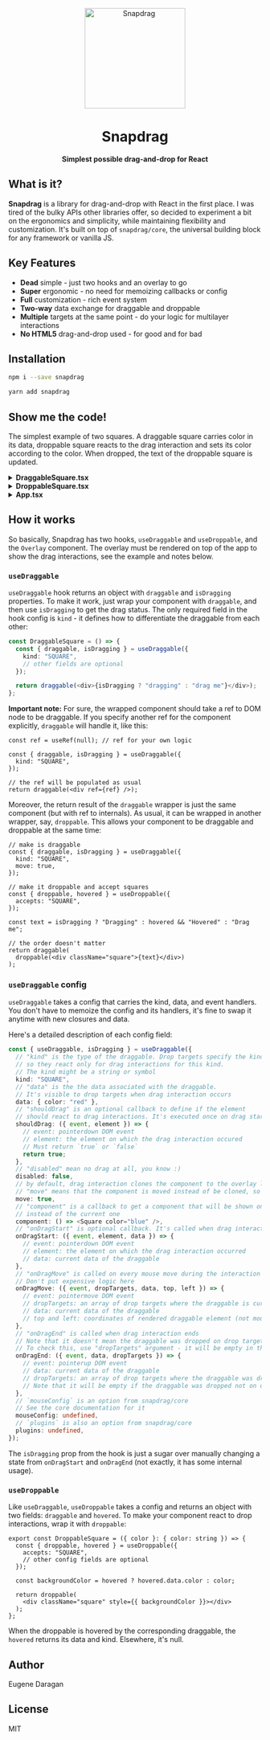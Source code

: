 <p align="center">
  <img width="200" src="https://raw.githubusercontent.com/zheksoon/snapdrag/react-concept/assets/Snapdrag.webp" alt="Snapdrag" />
</p>

<h1 align="center">
  Snapdrag 
</h1>

<p align="center">
  <b>Simplest possible drag-and-drop for React</b>
</p>

## What is it?

**Snapdrag** is a library for drag-and-drop with React in the first place. I was tired of the bulky APIs other libraries offer, so decided to experiment a bit on the ergonomics and simplicity, while maintaining flexibility and customization. It's built on top of `snapdrag/core`, the universal building block for any framework or vanilla JS.

## Key Features

- **Dead** simple - just two hooks and an overlay to go
- **Super** ergonomic - no need for memoizing callbacks or config
- **Full** customization - rich event system
- **Two-way** data exchange for draggable and droppable
- **Multiple** targets at the same point - do your logic for multilayer interactions
- **No HTML5** drag-and-drop used - for good and for bad

## Installation

```bash
npm i --save snapdrag

yarn add snapdrag
```

## Show me the code!

The simplest example of two squares. A draggable square carries color in its data, droppable square reacts to the drag interaction and sets its color according to the color. When dropped, the text of the droppable square is updated.

<details>

<summary><b>DraggableSquare.tsx</b></summary>

```tsx
import { useDraggable } from "snapdrag";

export const DraggableSquare = ({ color }: { color: string }) => {
  const { draggable, isDragging } = useDraggable({
    kind: "SQUARE",
    data: { color },
    move: true,
  });

  const opacity = isDragging ? 0.5 : 1;

  return draggable(
    <div className="square" style={{ backgroundColor: color, opacity }}>
      {isDragging ? "Dragging" : "Drag me"}
    </div>
  );
};
```

</details>

<details>
<summary><b>DroppableSquare.tsx</b></summary>

```tsx
import { useDroppable } from "snapdrag";

export const DroppableSquare = ({ color }: { color: string }) => {
  const [text, setText] = React.useState("Drop here");

  const { droppable, hovered } = useDroppable({
    accepts: "SQUARE",
    onDrop({ data }) {
      setText(`Dropped ${data.color}`);
    },
  });

  const backgroundColor = hovered ? hovered.data.color : color;

  return droppable(
    <div className="square" style={{ backgroundColor }}>
      {text}
    </div>
  );
};
```

</details>

<details>
<summary><b>App.tsx</b></summary>

```tsx
import { Overlay } from "snapdrag";

export default function App() {
  return (
    <>
      {/* Render squares with absolute wrappers for positioning */}
      <div style={{ position: "relative" }}>
        <div style={{ position: "absolute", top: 100, left: 100 }}>
          <DraggableSquare color="red" />
        </div>
        <div style={{ position: "absolute", top: 100, left: 300 }}>
          <DroppableSquare color="green" />
        </div>
      </div>
      {/* Render overlay to show the dragged component */}
      <Overlay />
    </>
  );
}
```

</details>

## How it works

So basically, Snapdrag has two hooks, `useDraggable` and `useDroppable`, and the `Overlay` component. The overlay must be rendered on top of the app to show the drag interactions, see the example and notes below.

### `useDraggable`

`useDraggable` hook returns an object with `draggable` and `isDragging` properties. To make it work, just wrap your component with `draggable`, and then use `isDragging` to get the drag status. The only required field in the hook config is `kind` - it defines how to differentiate the draggable from each other:

```ts
const DraggableSquare = () => {
  const { draggable, isDragging } = useDraggable({
    kind: "SQUARE",
    // other fields are optional
  });

  return draggable(<div>{isDragging ? "dragging" : "drag me"}</div>);
};
```

**Important note:** For sure, the wrapped component should take a ref to DOM node to be draggable. If you specify another ref for the component explicitly, `draggable` will handle it, like this:

```tsx
const ref = useRef(null); // ref for your own logic

const { draggable, isDragging } = useDraggable({
  kind: "SQUARE",
});

// the ref will be populated as usual
return draggable(<div ref={ref} />);
```

Moreover, the return result of the `draggable` wrapper is just the same component (but with ref to internals). As usual, it can be wrapped in another wrapper, say, `droppable`. This allows your component to be draggable and droppable at the same time:

```tsx
// make is draggable
const { draggable, isDragging } = useDraggable({
  kind: "SQUARE", 
  move: true, 
});

// make it droppable and accept squares
const { droppable, hovered } = useDroppable({
  accepts: "SQUARE",
});

const text = isDragging ? "Dragging" : hovered && "Hovered" : "Drag me";

// the order doesn't matter
return draggable(
  droppable(<div className="square">{text}</div>)
);
```

### `useDraggable` config

`useDraggable` takes a config that carries the kind, data, and event handlers. You don't have to memoize the config and its handlers, it's fine to swap it anytime with new closures and data.

Here's a detailed description of each config field:

```ts
const { useDraggable, isDragging } = useDraggable({
  // "kind" is the type of the draggable. Drop targets specify the kinds in `accepts` field,
  // so they react only for drag interactions for this kind.
  // The kind might be a string or symbol
  kind: "SQUARE",
  // "data" is the the data associated with the draggable.
  // It's visible to drop targets when drag interaction occurs
  data: { color: "red" },
  // "shouldDrag" is an optional callback to define if the element
  // should react to drag interactions. It's executed once on drag start
  shouldDrag: ({ event, element }) => {
    // event: pointerdown DOM event
    // element: the element on which the drag interaction occured
    // Must return `true` or `false`
    return true;
  },
  // "disabled" mean no drag at all, you know :)
  disabled: false,
  // by default, drag interaction clones the component to the overlay layer
  // "move" means that the component is moved instead of be cloned, so null is rendered instead
  move: true,
  // "component" is a callback to get a component that will be shown on drag interaction
  // instead of the current one
  component: () => <Square color="blue" />,
  // "onDragStart" is optional callback. It's called when drag interaction starts
  onDragStart: ({ event, element, data }) => {
    // event: pointerdown DOM event
    // element: the element on which the drag interaction occurred
    // data: current data of the draggable
  },
  // "onDragMove" is called on every mouse move during the interaction
  // Don't put expensive logic here
  onDragMove: ({ event, dropTargets, data, top, left }) => {
    // event: pointermove DOM event
    // dropTargets: an array of drop targets where the draggable is currently over
    // data: current data of the draggable
    // top and left: coordinates of rendered draggable element (not mouse coordinates)
  },
  // "onDragEnd" is called when drag interaction ends
  // Note that it doesn't mean the draggable was dropped on drop target
  // To check this, use "dropTargets" argument - it will be empty in this case
  onDragEnd: ({ event, data, dropTargets }) => {
    // event: pointerup DOM event
    // data: current data of the draggable
    // dropTargets: an array of drop targets where the draggable was dropped on
    // Note that it will be empty if the draggable was dropped not on drop target
  },
  // `mouseConfig` is an option from snapdrag/core
  // See the core documentation for it
  mouseConfig: undefined,
  // `plugins` is also an option from snapdrag/core
  plugins: undefined,
});
```

The `isDragging` prop from the hook is just a sugar over manually changing a state from `onDragStart` and `onDragEnd` (not exactly, it has some internal usage).

### `useDroppable`

Like `useDraggable`, `useDroppable` takes a config and returns an object with two fields: `draggable` and `hovered`. To make your component react to drop interactions, wrap it with `droppable`:

```tsx
export const DroppableSquare = ({ color }: { color: string }) => {
  const { droppable, hovered } = useDroppable({
    accepts: "SQUARE",
    // other config fields are optional
  });

  const backgroundColor = hovered ? hovered.data.color : color;

  return droppable(
    <div className="square" style={{ backgroundColor }}></div>
  );
};
```

When the droppable is hovered by the corresponding draggable, the `hovered` returns its data and kind. Elsewhere, it's null.



## Author

Eugene Daragan

## License

MIT
